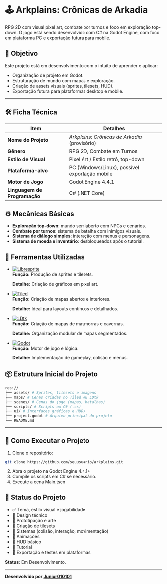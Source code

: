 # 🕹️ Arkplains: Crônicas de Arkadia

RPG 2D com visual pixel art, combate por turnos e foco em exploração top-down. O jogo está sendo desenvolvido com C# na Godot Engine, com foco em plataforma PC e exportação futura para mobile.

## 🎯 Objetivo

Este projeto está em desenvolvimento com o intuito de aprender e aplicar:

- Organização de projeto em Godot.
- Estruturação de mundo com mapas e exploração.
- Criação de assets visuais (sprites, tilesets, HUD).
- Exportação futura para plataformas desktop e mobile.

---


## 🛠️ Ficha Técnica

| Item                        | Detalhes                                     |
|-----------------------------|----------------------------------------------|
| **Nome do Projeto**         | *Arkplains: Crônicas de Arkadia* (provisório)|
| **Gênero**                  | RPG 2D, Combate em Turnos                    |
| **Estilo de Visual**        | Pixel Art / Estilo retrô, top-down           |
| **Plataforma-alvo**         | PC (Windows/Linux), possível exportação mobile |
| **Motor de Jogo**           | Godot Engine 4.4.1                           |
| **Linguagem de Programação**| C# (.NET Core)                               |

## ⚙️ Mecânicas Básicas

- **Exploração top-down**: mundo semiaberto com NPCs e cenários.
- **Combate por turnos**: sistema de batalha com inimigos visuais.
- **Sistema de diálogo simples**: interação com menus e personagens.
- **Sistema de moeda e inventário**: desbloqueados após o tutorial.

## 🧰 Ferramentas Utilizadas

- [![Libresprite](https://img.shields.io/badge/Libresprite-Pixel%20Art-blue)](https://libresprite.github.io)  
  **Função:** Produção de sprites e tilesets.
  
  **Detalhe:** Criação de gráficos em pixel art.

- [![Tiled](https://img.shields.io/badge/Tiled-Editor%20de%20Mapas-blue?logo=mapbox&logoColor=white)](https://www.mapeditor.org)  
  **Função:** Criação de mapas abertos e interiores.
  
  **Detalhe:** Ideal para layouts contínuos e detalhados.

- [![LDtk](https://img.shields.io/badge/LDtk-Mapas%20de%20salas-orange?logo=ldtk&logoColor=black)](https://ldtk.io)  
  **Função:** Criação de mapas de masmorras e cavernas.
  
  **Detalhe:** Organização modular de mapas segmentados.

- [![Godot](https://img.shields.io/badge/Godot%20Engine-4.4.1-478cbf?logo=godotengine&logoColor=white)](https://godotengine.org)  
  **Função:** Motor de jogo e lógica.
  
  **Detalhe:** Implementação de gameplay, colisão e menus.

## 📦 Estrutura Inicial do Projeto

```bash
res://
├── assets/ # Sprites, tilesets e imagens
├── maps/ # Cenas criadas no Tiled ou LDtk
├── scenes/ # Cenas do jogo (mapas, batalhas)
├── scripts/ # Scripts em C# (.cs)
├── ui/ # Interfaces gráficas e HUDs
├── project.godot # Arquivo principal do projeto
└── README.md
```
---

## 🚀 Como Executar o Projeto

1. Clone o repositório:
```bash
git clone https://github.com/seuusuario/arkplains.git
```
2. Abra o projeto na Godot Engine 4.4.1+
3. Compile os scripts em C# se necessário.
4. Execute a cena Main.tscn

## 📝 Status do Projeto
- ✅ Tema, estilo visual e jogabilidade
- 🔁 Design técnico
- 🔁 Prototipação e arte
- 🔁 Criação de tilesets
- 🔁 Sistemas (colisão, interação, movimentação)
- 🔁 Animações
- 🔁 HUD básico
- 🔁 Tutorial
- 🔄 Exportação e testes em plataformas

**Status**: Em Desenvolvimento.

---
**Desenvolvido por [Junior010101](https://github.com/Junior010101)**
